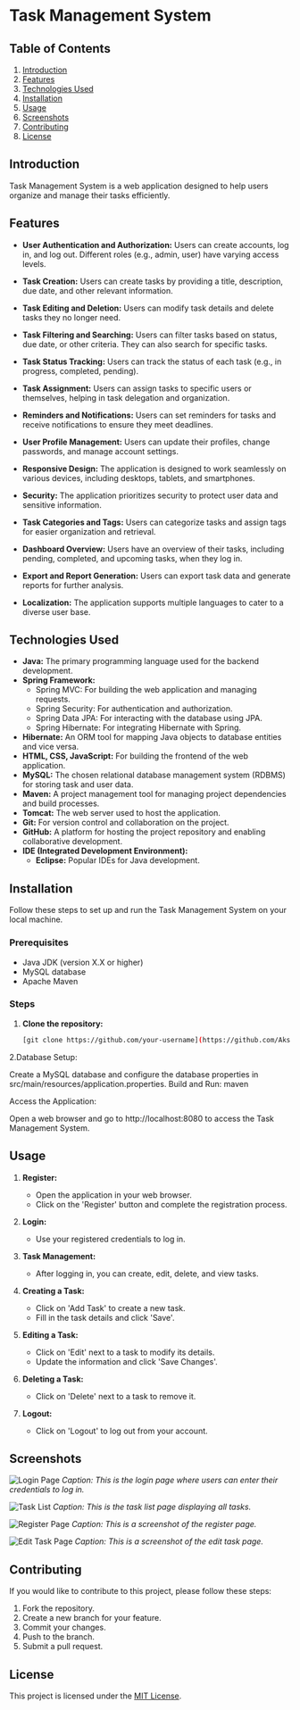 # Task Management System

## Table of Contents

1. [Introduction](#introduction)
2. [Features](#features)
3. [Technologies Used](#technologies-used)
4. [Installation](#installation)
5. [Usage](#usage)
6. [Screenshots](#screenshots)
7. [Contributing](#contributing)
8. [License](#license)

## Introduction

Task Management System is a web application designed to help users organize and manage their tasks efficiently.

## Features

- **User Authentication and Authorization:**
  Users can create accounts, log in, and log out. Different roles (e.g., admin, user) have varying access levels.

- **Task Creation:**
  Users can create tasks by providing a title, description, due date, and other relevant information.

- **Task Editing and Deletion:**
  Users can modify task details and delete tasks they no longer need.

- **Task Filtering and Searching:**
  Users can filter tasks based on status, due date, or other criteria. They can also search for specific tasks.

- **Task Status Tracking:**
  Users can track the status of each task (e.g., in progress, completed, pending).

- **Task Assignment:**
  Users can assign tasks to specific users or themselves, helping in task delegation and organization.

- **Reminders and Notifications:**
  Users can set reminders for tasks and receive notifications to ensure they meet deadlines.

- **User Profile Management:**
  Users can update their profiles, change passwords, and manage account settings.

- **Responsive Design:**
  The application is designed to work seamlessly on various devices, including desktops, tablets, and smartphones.

- **Security:**
  The application prioritizes security to protect user data and sensitive information.

- **Task Categories and Tags:**
  Users can categorize tasks and assign tags for easier organization and retrieval.

- **Dashboard Overview:**
  Users have an overview of their tasks, including pending, completed, and upcoming tasks, when they log in.

- **Export and Report Generation:**
  Users can export task data and generate reports for further analysis.

- **Localization:**
  The application supports multiple languages to cater to a diverse user base.


## Technologies Used

- **Java:** The primary programming language used for the backend development.
- **Spring Framework:**
  - Spring MVC: For building the web application and managing requests.
  - Spring Security: For authentication and authorization.
  - Spring Data JPA: For interacting with the database using JPA.
  - Spring Hibernate: For integrating Hibernate with Spring.
- **Hibernate:** An ORM tool for mapping Java objects to database entities and vice versa.
- **HTML, CSS, JavaScript:** For building the frontend of the web application.
- **MySQL:** The chosen relational database management system (RDBMS) for storing task and user data.
- **Maven:** A project management tool for managing project dependencies and build processes.
- **Tomcat:** The web server used to host the application.
- **Git:** For version control and collaboration on the project.
- **GitHub:** A platform for hosting the project repository and enabling collaborative development.
- **IDE (Integrated Development Environment):**
  - **Eclipse:** Popular IDEs for Java development.



## Installation

Follow these steps to set up and run the Task Management System on your local machine.

### Prerequisites

- Java JDK (version X.X or higher)
- MySQL database
- Apache Maven

### Steps

1. **Clone the repository:**

   ```bash
   [git clone https://github.com/your-username](https://github.com/Akshayyborade/task_management_system.git)/task-management.git
2.Database Setup:

Create a MySQL database and configure the database properties in src/main/resources/application.properties.
Build and Run:
maven

Access the Application:

Open a web browser and go to http://localhost:8080 to access the Task Management System.

## Usage

1. **Register:**
   - Open the application in your web browser.
   - Click on the 'Register' button and complete the registration process.

2. **Login:**
   - Use your registered credentials to log in.

3. **Task Management:**
   - After logging in, you can create, edit, delete, and view tasks.

4. **Creating a Task:**
   - Click on 'Add Task' to create a new task.
   - Fill in the task details and click 'Save'.

5. **Editing a Task:**
   - Click on 'Edit' next to a task to modify its details.
   - Update the information and click 'Save Changes'.

6. **Deleting a Task:**
   - Click on 'Delete' next to a task to remove it.

7. **Logout:**
   - Click on 'Logout' to log out from your account.

## Screenshots

![Login Page](screenshots/login-page.png)
*Caption: This is the login page where users can enter their credentials to log in.*

![Task List](screenshots/task-list.png)
*Caption: This is the task list page displaying all tasks.*

![Register Page](screenshots/register_page.png)
*Caption: This is a screenshot of the register page.*

![Edit Task Page](screenshots/edit_task_page.png)
*Caption: This is a screenshot of the edit task page.*
## Contributing

If you would like to contribute to this project, please follow these steps:

1. Fork the repository.
2. Create a new branch for your feature.
3. Commit your changes.
4. Push to the branch.
5. Submit a pull request.

## License

This project is licensed under the [MIT License](link_to_license).
